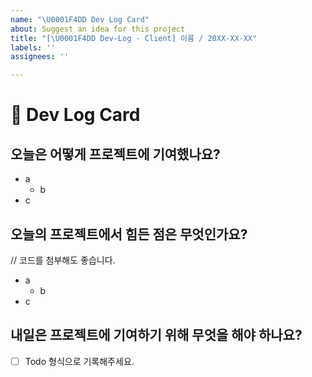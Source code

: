 ```yaml
---
name: "\U0001F4DD Dev Log Card"
about: Suggest an idea for this project
title: "[\U0001F4DD Dev-Log - Client] 이름 / 20XX-XX-XX"
labels: ''
assignees: ''

---
```


# 📝 Dev Log Card

## 오늘은 어떻게 프로젝트에 기여했나요?
- a
  - b
- c

## 오늘의 프로젝트에서 힘든 점은 무엇인가요?
// 코드를 첨부해도 좋습니다.
- a
  - b
- c

## 내일은 프로젝트에 기여하기 위해 무엇을 해야 하나요?

- [ ] Todo 형식으로 기록해주세요.
